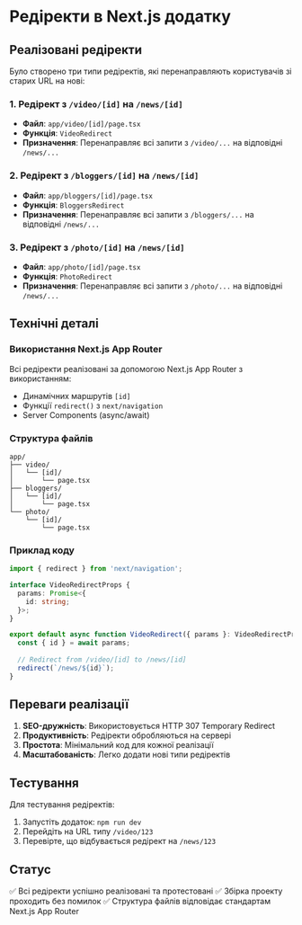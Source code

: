 # Редіректи в Next.js додатку

## Реалізовані редіректи

Було створено три типи редіректів, які перенаправляють користувачів зі старих URL на нові:

### 1. Редірект з `/video/[id]` на `/news/[id]`
- **Файл**: `app/video/[id]/page.tsx`
- **Функція**: `VideoRedirect`
- **Призначення**: Перенаправляє всі запити з `/video/...` на відповідні `/news/...`

### 2. Редірект з `/bloggers/[id]` на `/news/[id]`
- **Файл**: `app/bloggers/[id]/page.tsx`
- **Функція**: `BloggersRedirect`
- **Призначення**: Перенаправляє всі запити з `/bloggers/...` на відповідні `/news/...`

### 3. Редірект з `/photo/[id]` на `/news/[id]`
- **Файл**: `app/photo/[id]/page.tsx`
- **Функція**: `PhotoRedirect`
- **Призначення**: Перенаправляє всі запити з `/photo/...` на відповідні `/news/...`

## Технічні деталі

### Використання Next.js App Router
Всі редіректи реалізовані за допомогою Next.js App Router з використанням:
- Динамічних маршрутів `[id]`
- Функції `redirect()` з `next/navigation`
- Server Components (async/await)

### Структура файлів
```
app/
├── video/
│   └── [id]/
│       └── page.tsx
├── bloggers/
│   └── [id]/
│       └── page.tsx
└── photo/
    └── [id]/
        └── page.tsx
```

### Приклад коду
```typescript
import { redirect } from 'next/navigation';

interface VideoRedirectProps {
  params: Promise<{
    id: string;
  }>;
}

export default async function VideoRedirect({ params }: VideoRedirectProps) {
  const { id } = await params;
  
  // Redirect from /video/[id] to /news/[id]
  redirect(`/news/${id}`);
}
```

## Переваги реалізації

1. **SEO-дружність**: Використовується HTTP 307 Temporary Redirect
2. **Продуктивність**: Редіректи обробляються на сервері
3. **Простота**: Мінімальний код для кожної реалізації
4. **Масштабованість**: Легко додати нові типи редіректів

## Тестування

Для тестування редіректів:
1. Запустіть додаток: `npm run dev`
2. Перейдіть на URL типу `/video/123`
3. Перевірте, що відбувається редірект на `/news/123`

## Статус

✅ Всі редіректи успішно реалізовані та протестовані
✅ Збірка проекту проходить без помилок
✅ Структура файлів відповідає стандартам Next.js App Router
